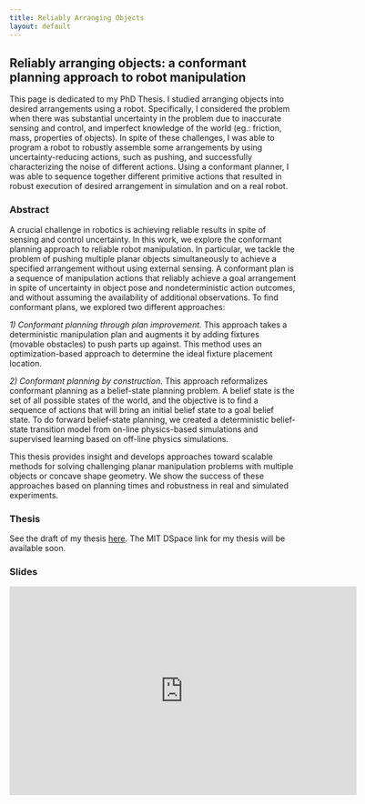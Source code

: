 ```yaml
---
title: Reliably Arranging Objects
layout: default
---
```



<div class="row ">
<div class="col-lg-12 text-center"> 
<h2> Reliably arranging objects: a conformant planning approach to robot manipulation </h2>
<p class="text-justify">
This page is dedicated to my PhD Thesis. I studied arranging objects into desired arrangements using a robot. Specifically, I considered the problem when there was substantial uncertainty in the problem due to inaccurate sensing and control, and imperfect knowledge of the world (eg.: friction, mass, properties of objects). In spite of these challenges, I was able to program a robot to robustly assemble some arrangements by using uncertainty-reducing actions, such as pushing, and successfully characterizing the noise of different actions. Using a conformant planner, I was able to sequence together different primitive actions that resulted in robust execution of desired arrangement in simulation and on a real robot.
</p>
</div>
</div>

<div class="row ">
<div class="col-lg-2">
<h3>Abstract</h3>
</div>
<div class="col-lg-10">
<p>A crucial challenge in robotics is achieving reliable results in spite of sensing and control uncertainty. In this work, we explore the conformant planning approach to reliable robot manipulation. In particular, we tackle the problem of pushing multiple planar objects simultaneously to achieve a specified arrangement without using external sensing.  A conformant plan is a sequence of manipulation actions that reliably achieve a goal arrangement in spite of uncertainty in object pose and nondeterministic action outcomes, and without assuming the availability of additional observations. To find conformant plans, we explored two different approaches:</p>
<p><em> 1) Conformant planning through plan improvement. </em> This approach takes a deterministic manipulation plan and augments it by adding fixtures (movable obstacles) to push parts up against. This method uses an optimization-based approach to determine the ideal fixture placement location.</p>
<p><em> 2) Conformant planning by construction.</em> This approach reformalizes conformant planning as a belief-state planning problem. A belief state is the set of all possible states of the world, and the objective is to find a sequence of actions that will bring an initial belief state to a goal belief state. To do forward belief-state planning, we created a deterministic belief-state transition model from on-line physics-based simulations and supervised learning based on off-line physics simulations.</p>
<p>
This thesis provides insight and develops approaches toward scalable methods for solving challenging planar manipulation problems with multiple objects or concave shape geometry.  We show the success of these approaches based on planning times and robustness in real and simulated experiments.
</p>
</div>
</div>

<div class="row ">
<div class="col-lg-2">
<h3>Thesis</h3>
</div>
<div class="col-lg-10">
<p>
See the draft of my thesis <a href="/phd/thesis.pdf">here</a>.  
The MIT DSpace link for my thesis will be available soon.
</p>
</div>
</div>

<div class="row ">
<div class="col-lg-2">
<h3>Slides</h3>
</div>
<div class="col-lg-10">
<div class="embed-responsive embed-responsive-16by9">

<iframe class="embed-responsive-item" src="https://mitprod-my.sharepoint.com/personal/aanders_mit_edu/_layouts/15/Doc.aspx?sourcedoc={3928306b-b08c-4425-9c11-f4a850da59ff}&amp;action=embedview&amp;wdAr=1.7777777777777777" width="610px" height="367px" frameborder="0">This is an embedded <a target="_blank" href="https://office.com">Microsoft Office</a> presentation, powered by <a target="_blank" href="https://office.com/webapps">Office Online</a>.</iframe>
</div>
</div>

